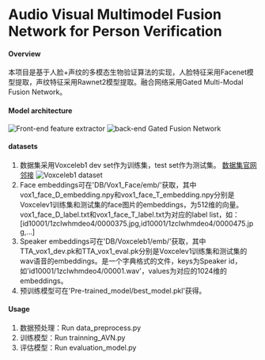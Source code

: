 # Audio Visual Multimodel Fusion Network for Person Verification

#### Overview
本项目是基于人脸+声纹的多模态生物验证算法的实现，人脸特征采用Facenet模型提取，声纹特征采用Rawnet2模型提取。融合网络采用Gated Multi-Modal Fusion Network。

#### Model architecture
![Front-end feature extractor](https://images.gitee.com/uploads/images/2021/0829/184341_dea79126_7955921.png "屏幕截图.png")
![back-end Gated Fusion Network](https://images.gitee.com/uploads/images/2021/0829/202522_84858183_7955921.png "屏幕截图.png")

#### datasets
1.  数据集采用Voxceleb1 dev set作为训练集，test set作为测试集。  [数据集官网邻接](https://www.robots.ox.ac.uk/~vgg/data/voxceleb/vox2.html)
![Voxceleb1 dataset](https://images.gitee.com/uploads/images/2021/0829/203655_95d5348c_7955921.png "屏幕截图.png")
2.  Face embeddings可在'DB/Vox1_Face/emb/'获取，其中vox1_face_D_embedding.npy和vox1_face_T_embedding.npy分别是Voxcelev1训练集和测试集的face图片的embeddings，为512维的向量。vox1_face_D_label.txt和vox1_face_T_label.txt为对应的label list，如：[id10001/1zcIwhmdeo4/0000375.jpg,id10001/1zcIwhmdeo4/0000475.jpg,...]
3.  Speaker embeddings可在'DB/Voxceleb1/emb/'获取，其中TTA_vox1_dev.pk和TTA_vox1_eval.pk分别是Voxcelev1训练集和测试集的wav语音的embeddings。是一个字典格式的文件，keys为Speaker id，如'id10001/1zcIwhmdeo4/00001.wav'，values为对应的1024维的embeddings。
4.  预训练模型可在'Pre-trained_model/best_model.pkl'获得。

#### Usage
1.    数据预处理：Run data_preprocess.py
2.    训练模型：Run trainning_AVN.py
3.    评估模型：Run evaluation_model.py



